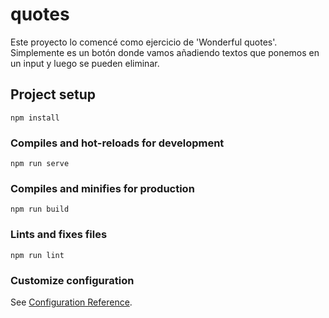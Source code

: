 # quotes

Este proyecto lo comencé como ejercicio de 'Wonderful quotes'.
Simplemente es un botón donde vamos añadiendo textos que ponemos en un input y luego se pueden eliminar.

## Project setup
```
npm install
```

### Compiles and hot-reloads for development
```
npm run serve
```

### Compiles and minifies for production
```
npm run build
```

### Lints and fixes files
```
npm run lint
```

### Customize configuration
See [Configuration Reference](https://cli.vuejs.org/config/).

